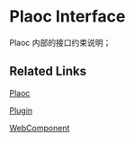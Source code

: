 # Plaoc Interface

Plaoc 内部的接口约束说明；

## Related Links

[Plaoc](../)

[Plugin](../plugin/)

[WebComponent](../web-component/)